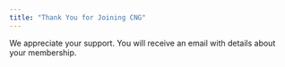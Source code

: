 ```yaml
---
title: "Thank You for Joining CNG"
---
```


We appreciate your support. You will receive an email with details about your membership. 
